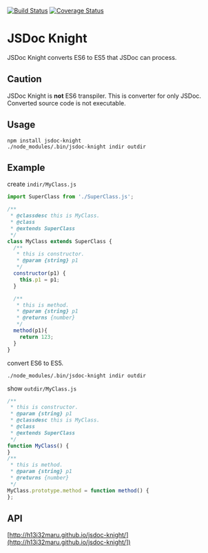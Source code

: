 [![Build Status](https://travis-ci.org/h13i32maru/jsdoc-knight.svg?branch=master)](https://travis-ci.org/h13i32maru/jsdoc-knight)
[![Coverage Status](https://coveralls.io/repos/h13i32maru/jsdoc-knight/badge.svg?branch=master)](https://coveralls.io/r/h13i32maru/jsdoc-knight?branch=master)
# JSDoc Knight
JSDoc Knight converts ES6 to ES5 that JSDoc can process.

## Caution
JSDoc Knight is **not** ES6 transpiler.
This is converter for only JSDoc. Converted source code is not executable.

## Usage

```
npm install jsdoc-knight
./node_modules/.bin/jsdoc-knight indir outdir
```

## Example
create ``indir/MyClass.js``

```javascript
import SuperClass from './SuperClass.js';

/**
 * @classdesc this is MyClass.
 * @class
 * @extends SuperClass
 */
class MyClass extends SuperClass {
  /**
   * this is constructor.
   * @param {string} p1
   */
  constructor(p1) {
    this.p1 = p1;
  }

  /**
   * this is method.
   * @param {string} p1
   * @returns {number}
   */
  method(p1){
    return 123;
  }
}
```

convert ES6 to ES5.

```
./node_modules/.bin/jsdoc-knight indir outdir
```

show ``outdir/MyClass.js``

```javascript
/**
 * this is constructor.
 * @param {string} p1
 * @classdesc this is MyClass.
 * @class
 * @extends SuperClass
 */
function MyClass() {
}
/**
 * this is method.
 * @param {string} p1
 * @returns {number}
 */
MyClass.prototype.method = function method() {
};
```

## API
[http://h13i32maru.github.io/jsdoc-knight/](http://h13i32maru.github.io/jsdoc-knight/])

